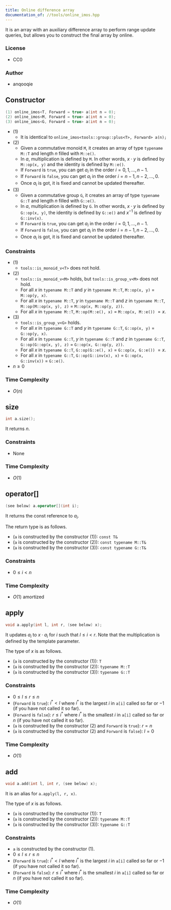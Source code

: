 ```yaml
---
title: Online difference array
documentation_of: //tools/online_imos.hpp
---
```


It is an array with an auxiliary difference array to perform range update queries, but allows you to construct the final array by online.

### License
- CC0

### Author
- anqooqie

## Constructor
```cpp
(1) online_imos<T, Forward = true> a(int n = 0);
(2) online_imos<M, Forward = true> a(int n = 0);
(3) online_imos<G, Forward = true> a(int n = 0);
```

- (1)
    - It is identical to `online_imos<tools::group::plus<T>, Forward> a(n);`
- (2)
    - Given a commutative monoid `M`, it creates an array of type `typename M::T` and length $n$ filled with `M::e()`.
    - In $a$, multiplication is defined by `M`. In other words, $x \cdot y$ is defined by `M::op(x, y)` and the identity is defined by `M::e()`.
    - If `Forward` is `true`, you can get $a_i$ in the order $i = 0, 1, \ldots, {n - 1}$.
    - If `Forward` is `false`, you can get $a_i$ in the order $i = n - 1, n - 2, \ldots, 0$.
    - Once $a_i$ is got, it is fixed and cannot be updated thereafter.
- (3)
    - Given a commutative group `G`, it creates an array of type `typename G::T` and length $n$ filled with `G::e()`.
    - In $a$, multiplication is defined by `G`. In other words, $x \cdot y$ is defined by `G::op(x, y)`, the identity is defined by `G::e()` and $x^{-1}$ is defined by `G::inv(x)`.
    - If `Forward` is `true`, you can get $a_i$ in the order $i = 0, 1, \ldots, {n - 1}$.
    - If `Forward` is `false`, you can get $a_i$ in the order $i = n - 1, n - 2, \ldots, 0$.
    - Once $a_i$ is got, it is fixed and cannot be updated thereafter.

### Constraints
- (1)
    - `tools::is_monoid_v<T>` does not hold.
- (2)
    - `tools::is_monoid_v<M>` holds, but `tools::is_group_v<M>` does not hold.
    - For all $x$ in `typename M::T` and $y$ in `typename M::T`, `M::op(x, y)` $=$ `M::op(y, x)`.
    - For all $x$ in `typename M::T`, $y$ in `typename M::T` and $z$ in `typename M::T`, `M::op(M::op(x, y), z)` $=$ `M::op(x, M::op(y, z))`.
    - For all $x$ in `typename M::T`, `M::op(M::e(), x)` $=$ `M::op(x, M::e())` $= x$.
- (3)
    - `tools::is_group_v<G>` holds.
    - For all $x$ in `typename G::T` and $y$ in `typename G::T`, `G::op(x, y)` $=$ `G::op(y, x)`.
    - For all $x$ in `typename G::T`, $y$ in `typename G::T` and $z$ in `typename G::T`, `G::op(G::op(x, y), z)` $=$ `G::op(x, G::op(y, z))`.
    - For all $x$ in `typename G::T`, `G::op(G::e(), x)` $=$ `G::op(x, G::e())` $= x$.
    - For all $x$ in `typename G::T`, `G::op(G::inv(x), x)` $=$ `G::op(x, G::inv(x))` $=$ `G::e()`.
- $n \geq 0$

### Time Complexity
- $O(n)$

## size
```cpp
int a.size();
```

It returns $n$.

### Constraints
- None

### Time Complexity
- $O(1)$

## operator[]
```cpp
(see below) a.operator[](int i);
```

It returns the const reference to $a_i$.

The return type is as follows.

- (`a` is constructed by the constructor (1)): `const T&`
- (`a` is constructed by the constructor (2)): `const typename M::T&`
- (`a` is constructed by the constructor (3)): `const typename G::T&`

### Constraints
- $0 \leq i < n$

### Time Complexity
- $O(1)$ amortized

## apply
```cpp
void a.apply(int l, int r, (see below) x);
```

It updates $a_i$ to $x \cdot a_i$ for $i$ such that $l \leq i < r$.
Note that the multiplication is defined by the template parameter.

The type of $x$ is as follows.

- (`a` is constructed by the constructor (1)): `T`
- (`a` is constructed by the constructor (2)): `typename M::T`
- (`a` is constructed by the constructor (3)): `typename G::T`

### Constraints
- $0 \leq l \leq r \leq n$
- (`Forward` is `true`): $i^\ast < l$ where $i^\ast$ is the largest $i$ in `a[i]` called so far or $-1$ (if you have not called it so far).
- (`Forward` is `false`): $r \leq i^\ast$ where $i^\ast$ is the smallest $i$ in `a[i]` called so far or $n$ (if you have not called it so far).
- (`a` is constructed by the constructor (2) and `Forward` is `true`): $r = n$
- (`a` is constructed by the constructor (2) and `Forward` is `false`): $l = 0$

### Time Complexity
- $O(1)$

## add
```cpp
void a.add(int l, int r, (see below) x);
```

It is an alias for `a.apply(l, r, x)`.

The type of $x$ is as follows.

- (`a` is constructed by the constructor (1)): `T`
- (`a` is constructed by the constructor (2)): `typename M::T`
- (`a` is constructed by the constructor (3)): `typename G::T`

### Constraints
- `a` is constructed by the constructor (1).
- $0 \leq l \leq r \leq n$
- (`Forward` is `true`): $i^\ast < l$ where $i^\ast$ is the largest $i$ in `a[i]` called so far or $-1$ (if you have not called it so far).
- (`Forward` is `false`): $r \leq i^\ast$ where $i^\ast$ is the smallest $i$ in `a[i]` called so far or $n$ (if you have not called it so far).

### Time Complexity
- $O(1)$
